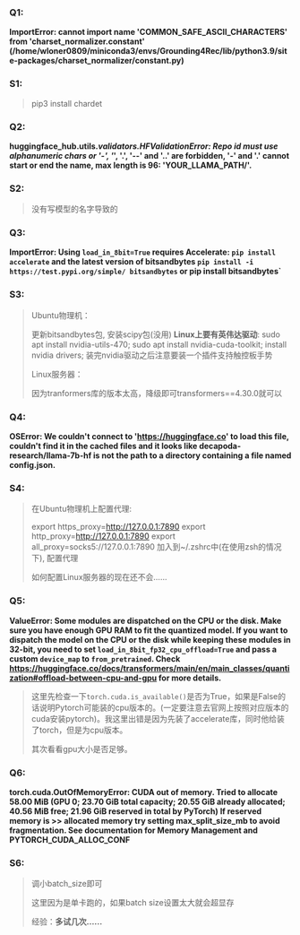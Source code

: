 ### Q1:

**ImportError: cannot import name 'COMMON_SAFE_ASCII_CHARACTERS' from 'charset_normalizer.constant'  (/home/wloner0809/miniconda3/envs/Grounding4Rec/lib/python3.9/site-packages/charset_normalizer/constant.py)**

### S1:

> pip3 install chardet

### Q2:
**huggingface_hub.utils._validators.HFValidationError: Repo id must use alphanumeric chars or '-', '_', '.', '--' and '..' are forbidden, '-' and '.' cannot start or end the name, max length is 96: 'YOUR_LLAMA_PATH/'.**

### S2:

> 没有写模型的名字导致的

### Q3:

**ImportError: Using `load_in_8bit=True` requires Accelerate: `pip install accelerate` and the latest version of bitsandbytes `pip install -i https://test.pypi.org/simple/ bitsandbytes` or pip install bitsandbytes`**

### S3:

> Ubuntu物理机：
>
> 更新bitsandbytes包, 安装scipy包(没用)
> **Linux上要有英伟达驱动**: sudo apt install nvidia-utils-470; sudo apt install nvidia-cuda-toolkit; install nvidia drivers; 装完nvidia驱动之后注意要装一个插件支持触控板手势
>
> Linux服务器：
>
> 因为tranformers库的版本太高，降级即可transformers==4.30.0就可以

### Q4:

**OSError: We couldn't connect to 'https://huggingface.co' to load this file, couldn't find it in the cached files and it looks like decapoda-research/llama-7b-hf is not the path to a directory containing a file named config.json.**

### S4:

> 在Ubuntu物理机上配置代理:
>
> export https_proxy=http://127.0.0.1:7890
> export http_proxy=http://127.0.0.1:7890
> export all_proxy=socks5://127.0.0.1:7890
> 加入到~/.zshrc中(在使用zsh的情况下), 配置代理
>
> 如何配置Linux服务器的现在还不会……

### Q5:

**ValueError: Some modules are dispatched on the CPU or the disk. Make sure you have enough GPU RAM to fit the quantized model. If you want to dispatch the model on the CPU or the disk while keeping these modules in 32-bit, you need to set `load_in_8bit_fp32_cpu_offload=True` and pass a custom `device_map` to `from_pretrained`. Check https://huggingface.co/docs/transformers/main/en/main_classes/quantization#offload-between-cpu-and-gpu for more details.**

> 这里先检查一下`torch.cuda.is_available()`是否为True，如果是False的话说明Pytorch可能装的cpu版本的。(一定要注意去官网上按照对应版本的cuda安装pytorch)。我这里出错是因为先装了accelerate库，同时他给装了torch，但是为cpu版本。
>
> 其次看看gpu大小是否足够。

### Q6:

**torch.cuda.OutOfMemoryError: CUDA out of memory. Tried to allocate 58.00 MiB (GPU 0; 23.70 GiB total capacity; 20.55 GiB already allocated; 40.56 MiB free; 21.96 GiB reserved in total by PyTorch) If reserved memory is >> allocated memory try setting max_split_size_mb to avoid fragmentation. See documentation for Memory Management and PYTORCH_CUDA_ALLOC_CONF**

### S6: 

> 调小batch_size即可
>
> 这里因为是单卡跑的，如果batch size设置太大就会超显存
>
> 经验：**多试几次……**